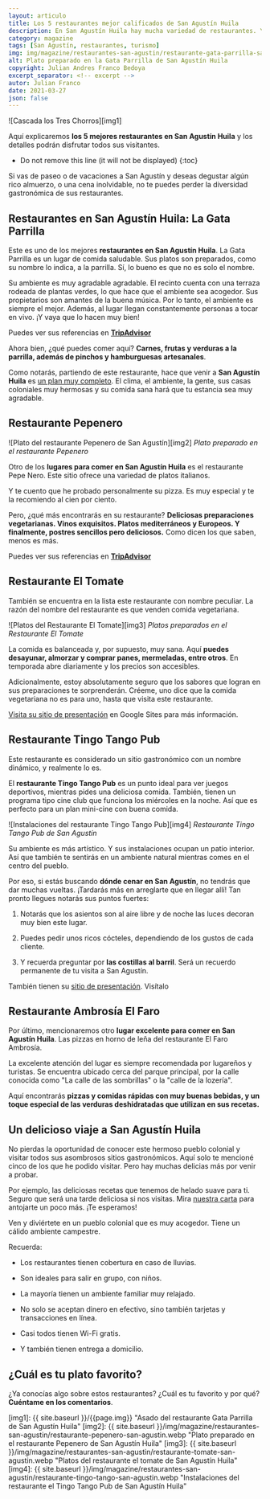```yaml
---
layout: articulo
title: Los 5 restaurantes mejor calificados de San Agustín Huila
description: En San Agustín Huila hay mucha variedad de restaurantes. Y muy buenos. Te contaremos de 5 de ellos con muy buenas calificaciones.
category: magazine
tags: [San Agustín, restaurantes, turismo]
img: img/magazine/restaurantes-san-agustin/restaurante-gata-parrilla-san-agustin.webp
alt: Plato preparado en la Gata Parrilla de San Agustín Huila
copyright: Julian Andres Franco Bedoya
excerpt_separator: <!-- excerpt -->
autor: Julian Franco
date: 2021-03-27
json: false
---
```

![Cascada los Tres Chorros][img1]

Aquí explicaremos **los 5 mejores restaurantes en San Agustín Huila** y los detalles podrán disfrutar todos sus visitantes.

<!-- excerpt -->

* Do not remove this line (it will not be displayed)
{:toc}

Si vas de paseo o de vacaciones a San Agustín y deseas degustar algún rico almuerzo, o una cena inolvidable, no te puedes perder la diversidad gastronómica de sus restaurantes.

## Restaurantes en San Agustín Huila: La Gata Parrilla

Este es uno de los mejores **restaurantes en San Agustín Huila**. La Gata Parrilla es un lugar de comida saludable. Sus platos son preparados, como su nombre lo indica, a la parrilla. Sí, lo bueno es que no es solo el nombre.

Su ambiente es muy agradable agradable. El recinto cuenta con una terraza rodeada de plantas verdes, lo que hace que el ambiente sea acogedor. Sus propietarios son amantes de la buena música. Por lo tanto, el ambiente es siempre el mejor. Además, al lugar llegan constantemente personas a tocar en vivo. ¡Y vaya que lo hacen muy bien!

Puedes ver sus referencias en [**TripAdvisor**](https://www.tripadvisor.co/Restaurant_Review-g445060-d16875100-Reviews-La_Gata_Parrilla-San_Agustin_Huila_Department.html "link de la página tripadvisor con el perfil del restaurante La Gata Parrilla de San Agustín Huila")

Ahora bien, ¿qué puedes comer aquí? **Carnes, frutas y verduras a la parrilla, además de pinchos y hamburguesas artesanales**.

Como notarás, partiendo de este restaurante, hace que venir a **San Agustín Huila** es [un plan muy completo](https://www.viajeros.com/guias/san-agustin-huila-magia-y-arqueologia-en-colombia). El clima, el ambiente, la gente, sus casas coloniales muy hermosas y su comida sana hará que tu estancia sea muy agradable.

## Restaurante Pepenero

![Plato del restaurante Pepenero de San Agustín][img2]
*Plato preparado en el restaurante Pepenero*

Otro de los **lugares para comer en San Agustín Huila** es el restaurante Pepe Nero. Este sitio ofrece una variedad de platos italianos.

Y te cuento que he probado personalmente su pizza. Es muy especial y te la recomiendo al cien por ciento.

Pero, ¿qué más encontrarás en su restaurante? **Deliciosas preparaciones vegetarianas. Vinos exquisitos. Platos mediterráneos y Europeos. Y finalmente, postres sencillos pero deliciosos.** Como dicen los que saben, menos es más.

Puedes ver sus referencias en [**TripAdvisor**](https://www.tripadvisor.co/Restaurant_Review-g445060-d7377207-Reviews-Pepe_Nero-San_Agustin_Huila_Department.html "link de la página tripadvisor con el perfil del restaurante Pepenero de San Agustín Huila")

## Restaurante El Tomate

También se encuentra en la lista este restaurante con nombre peculiar. La razón del nombre del restaurante es que venden comida vegetariana.

![Platos del Restaurante El Tomate][img3]
*Platos preparados en el Restaurante El Tomate*

La comida es balanceada y, por supuesto, muy sana. Aquí **puedes desayunar, almorzar y comprar panes, mermeladas, entre otros**. En temporada abre diariamente y los precios son accesibles.

Adicionalmente, estoy absolutamente seguro que los sabores que logran en sus preparaciones te sorprenderán. Créeme, uno dice que la comida vegetariana no es para uno, hasta que visita este restaurante.

[Visita su sitio de presentación](https://restaurante-tomate.negocio.site/ "link de la página del restaurante El Tomate de San Agustín Huila") en Google Sites para más información.

## Restaurante Tingo Tango Pub

Este restaurante es considerado un sitio gastronómico con un nombre dinámico, y realmente lo es.

El **restaurante Tingo Tango Pub** es un punto ideal para ver juegos deportivos, mientras pides una deliciosa comida. También, tienen un programa tipo cine club que funciona los miércoles en la noche. Así que es perfecto para un plan mini-cine con buena comida.

![Instalaciones del restaurante Tingo Tango Pub][img4]
*Restaurante Tingo Tango Pub de San Agustín*

Su ambiente es más artístico. Y sus instalaciones ocupan un patio interior. Así que también te sentirás en un ambiente natural mientras comes en el centro del pueblo.

Por eso, si estás buscando **dónde cenar en San Agustín**, no tendrás que dar muchas vueltas. ¡Tardarás más en arreglarte que en llegar allí!
Tan pronto llegues notarás sus puntos fuertes:

1. Notarás que los asientos son al aire libre y de noche las luces decoran muy bien este lugar.

2. Puedes pedir unos ricos cócteles, dependiendo de los gustos de cada cliente.

3. Y recuerda preguntar por **las costillas al barril**. Será un recuerdo permanente de tu visita a San Agustín.

También tienen su [sitio de presentación](https://tingo-tango-pub.negocio.site/ "link de la página del restaurante Tingo Tango"). Visítalo

## Restaurante Ambrosía El Faro

Por último, mencionaremos otro **lugar excelente para comer en San Agustín Huila**. Las pizzas en horno de leña del restaurante El Faro Ambrosía.

La excelente atención del lugar es siempre recomendada por lugareños y turistas. Se encuentra ubicado cerca del parque principal, por la calle conocida como "La calle de las sombrillas" o la "calle de la lozería".

Aquí encontrarás **pizzas y comidas rápidas con muy buenas bebidas, y un toque especial de las verduras deshidratadas que utilizan en sus recetas.**

## Un delicioso viaje a San Agustín Huila

No pierdas la oportunidad de conocer este hermoso pueblo colonial y visitar todos sus asombrosos sitios gastronómicos. Aquí solo te mencioné cinco de los que he podido visitar. Pero hay muchas delicias más por venir a probar.

Por ejemplo, las deliciosas recetas que tenemos de helado suave para ti. Seguro que será una tarde deliciosa si nos visitas. Mira [nuestra carta](https://wa.me/c/573115245225 "link al catálogo de WhatsApp con el menú de la heladería GurCoff") para antojarte un poco más. ¡Te esperamos!

Ven y diviértete en un pueblo colonial que es muy acogedor. Tiene un cálido ambiente campestre.

Recuerda:

* Los restaurantes tienen cobertura en caso de lluvias.

* Son ideales para salir en grupo, con niños.

* La mayoría tienen un ambiente familiar muy relajado.

* No solo se aceptan dinero en efectivo, sino también tarjetas y transacciones en línea.

* Casi todos tienen Wi-Fi gratis.

* Y también tienen entrega a domicilio.

## ¿Cuál es tu plato favorito?

¿Ya conocías algo sobre estos restaurantes? ¿Cuál es tu favorito y por qué? **Cuéntame en los comentarios**.

[img1]: {{ site.baseurl }}/{{page.img}} "Asado del restaurante Gata Parrilla de San Agustín Huila"
[img2]: {{ site.baseurl }}/img/magazine/restaurantes-san-agustin/restaurante-pepenero-san-agustin.webp "Plato preparado en el restaurante Pepenero de San Agustín Huila"
[img3]: {{ site.baseurl }}/img/magazine/restaurantes-san-agustin/restaurante-tomate-san-agustin.webp "Platos del restaurante el tomate de San Agustín Huila"
[img4]: {{ site.baseurl }}/img/magazine/restaurantes-san-agustin/restaurante-tingo-tango-san-agustin.webp "Instalaciones del restaurante el Tingo Tango Pub de San Agustín Huila"
